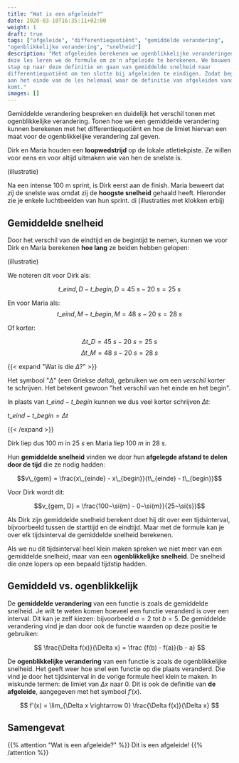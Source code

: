 ```yaml
---
title: "Wat is een afgeleide?"
date: 2020-03-10T16:35:11+02:00
weight: 1
draft: true
tags: ["afgeleide", "differentiequotiënt", "gemiddelde verandering",
"ogenblikkelijke verandering", "snelheid"]
description: "Met afgeleiden berekenen we ogenblikkelijke veranderingen. In
deze les leren we de formule om zo'n afgeleide te berekenen. We bouwen stap per
stap op naar deze definitie en gaan van gemiddelde snelheid naar
differentiequotiënt om ten slotte bij afgeleiden te eindigen. Zodat begrijp je
aan het einde van de les helemaal waar de definitie van afgeleiden vandaan
komt."
images: []
---
```


Gemiddelde verandering bespreken en duidelijk het verschil tonen met
ogenblikkelijke verandering. Tonen hoe we een gemiddelde verandering kunnen
berekenen met het differentiequotiënt en hoe de limiet hiervan een
maat voor de ogenblikkelijke verandering zal geven.

Dirk en Maria houden een **loopwedstrijd** op de lokale atletiekpiste. Ze
willen voor eens en voor altijd uitmaken wie van hen de snelste is.

(illustratie)

Na een intense 100 m sprint, is Dirk eerst aan de finish. Maria beweert dat
*zij* de snelste was omdat zij de **hoogste snelheid** gehaald heeft. Hieronder
zie je enkele luchtbeelden van hun sprint.
di
(illustraties met klokken erbij)


## Gemiddelde snelheid

Door het verschil van de eindtijd en de begintijd te nemen, kunnen we voor
Dirk en Maria berekenen **hoe lang** ze beiden hebben gelopen:

(illustratie)

We noteren dit voor Dirk als:

$$t\_{eind,D} - t\_{begin,D} = 45~\si{s} - 20~\si{s} = 25~\si{s}$$


En voor Maria als:
$$t\_{eind,M} - t\_{begin,M} = 48~\si{s} - 20~\si{s} = 28~\si{s}$$

Of korter:

$$\Delta t\_D = 45~\si{s} - 20~\si{s} = 25~\si{s}$$
$$\Delta t\_{M} = 48~\si{s} - 20~\si{s} = 28~\si{s}$$


{{< expand "Wat is die $\Delta$?" >}}

Het symbool "$\Delta$" (een Griekse *delta*), gebruiken we om een *verschil*
korter te schrijven. Het betekent gewoon "het verschil van het einde en het
begin".

In plaats van $t\_{eind} - t\_{begin}$ kunnen we dus veel korter schrijven $\Delta t$:


$t\_{eind} - t\_{begin} = \Delta t$

{{< /expand >}}

Dirk liep dus $100~\si{m}$ in $25~\si{s}$ en Maria liep $100~\si{m}$ in
$28~\si{s}$.

Hun **gemiddelde snelheid** vinden we door hun **afgelegde
afstand te delen door de tijd** die ze nodig hadden:

$$v\_{gem} = \frac{x\_{einde} - x\_{begin}}{t\_{einde} - t\_{begin}}$$

Voor Dirk wordt dit:

$$v_{gem, D} = \frac{100~\si{m} - 0~\si{m}}{25~\si{s}}$$

Als Dirk zijn gemiddelde snelheid berekent doet hij dit over een tijdsinterval, bijvoorbeeld tussen de starttijd en de eindtijd. Maar met de formule kan je over elk tijdsinterval de gemiddelde snelheid berekenen.

Als we nu dit tijdsinterval heel klein maken spreken we niet meer van een gemiddelde snelheid, maar van een **ogenblikkelijke snelheid**. De snelheid die onze lopers op een bepaald tijdstip hadden.

## Gemiddeld vs. ogenblikkelijk

De **gemiddelde verandering** van een functie is zoals de gemiddelde snelheid. Je wilt te weten komen hoeveel een functie veranderd is over een interval. Dit kan je zelf kiezen: bijvoorbeeld $a = 2$ tot $b = 5$. De gemiddelde verandering vind je dan door ook de functie waarden op deze positie te gebruiken:

$$ \frac{\Delta f(x)}{\Delta x} = \frac {f(b) - f(a)}{b - a} $$

De **ogenblikkelijke verandering** van een functie is zoals de ogenblikkelijke snelheid. Het geeft weer hoe snel een functie op die plaats veranderd. Die vind je door het tijdsinterval in de vorige formule heel klein te maken. In wiskunde termen: de limiet van $\Delta x$ naar $0$. Dit is ook de definitie van **de afgeleide**, aangegeven met het symbool $f'(x)$.

$$ f'(x) = \lim_{\Delta x \rightarrow 0} \frac{\Delta f(x)}{\Delta x} $$


## Samengevat

{{% attention "Wat is een afgeleide?" %}}
Dit is een afgeleide!
{{% /attention %}}
